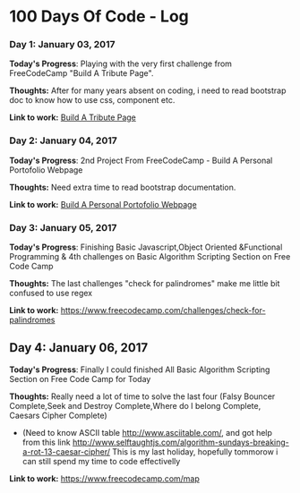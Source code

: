 # 100 Days Of Code - Log

### Day 1: January 03, 2017 

**Today's Progress**: Playing with the very first challenge from FreeCodeCamp "Build A Tribute Page".

**Thoughts:** After for many years absent on coding, i need to read bootstrap doc to know how to use css, component etc.

**Link to work:** [Build A Tribute Page](https://codepen.io/SuhartoWibowo/full/egYWVb/)

### Day 2: January 04, 2017 

**Today's Progress**: 2nd Project From FreeCodeCamp - Build A Personal Portofolio Webpage

**Thoughts:** Need extra time to read bootstrap documentation.

**Link to work:** [Build A Personal Portofolio Webpage](http://codepen.io/SuhartoWibowo/pen/ZLEZzW)

### Day 3: January 05, 2017 

**Today's Progress**: Finishing Basic Javascript,Object Oriented &Functional Programming & 4th challenges on Basic Algorithm Scripting Section on Free Code Camp

**Thoughts:** The last challenges "check for palindromes" make me little bit confused to use regex

**Link to work:** https://www.freecodecamp.com/challenges/check-for-palindromes

## Day 4: January 06, 2017 

**Today's Progress**: Finally I could finished All Basic Algorithm Scripting Section on Free Code Camp for Today

**Thoughts:** 
Really need a lot of time to solve the last four (Falsy Bouncer Complete,Seek and Destroy Complete,Where do I belong Complete, Caesars Cipher Complete)   
* (Need to know ASCII table http://www.asciitable.com/, and got help from this link http://www.selftaughtjs.com/algorithm-sundays-breaking-a-rot-13-caesar-cipher/
This is my last holiday, hopefully tommorow i can still spend my time to code effectivelly

**Link to work:** https://www.freecodecamp.com/map
